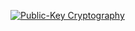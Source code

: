 [![Public-Key 
Cryptography](https://img.youtube.com/vi/jP5yI9VN8cM/hqdefault.jpg)](https://youtu.be/jP5yI9VN8cM) 

